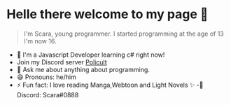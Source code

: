 # Helle there welcome to my page 👋

> I'm Scara, young programmer. I started programming at the age of 13 I'm now 16.





- 🔭 I'm a Javascript Developer learning c# right now!
- Join my Discord server [Policult](https://discord.gg/B6H5CMN)
- 💬 Ask me about anything about programming.
- 😄 Pronouns: he/him
- ⚡ Fun fact: I love reading Manga,Webtoon and Light Novels ✨
-💬 Discord: Scara#0888
